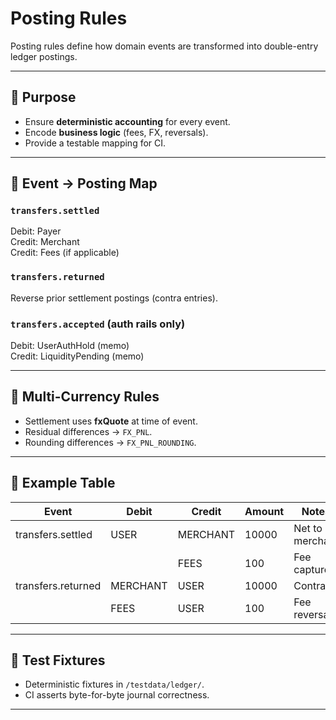 # Posting Rules

Posting rules define how domain events are transformed into double-entry ledger postings.

---

## 🎯 Purpose
- Ensure **deterministic accounting** for every event.  
- Encode **business logic** (fees, FX, reversals).  
- Provide a testable mapping for CI.

---

## 🔀 Event → Posting Map

### `transfers.settled`
Debit: Payer  
Credit: Merchant  
Credit: Fees (if applicable)  

### `transfers.returned`
Reverse prior settlement postings (contra entries).  

### `transfers.accepted` (auth rails only)
Debit: UserAuthHold (memo)  
Credit: LiquidityPending (memo)  

---

## 💱 Multi-Currency Rules
- Settlement uses **fxQuote** at time of event.  
- Residual differences → `FX_PNL`.  
- Rounding differences → `FX_PNL_ROUNDING`.  

---

## 📐 Example Table

| Event                | Debit          | Credit        | Amount  | Notes         |
|----------------------|----------------|---------------|---------|---------------|
| transfers.settled    | USER           | MERCHANT      | 10000   | Net to merchant |
|                      |                | FEES          | 100     | Fee captured |
| transfers.returned   | MERCHANT       | USER          | 10000   | Contra |
|                      | FEES           | USER          | 100     | Fee reversal |

---

## 🧪 Test Fixtures
- Deterministic fixtures in `/testdata/ledger/`.  
- CI asserts byte-for-byte journal correctness.

---
